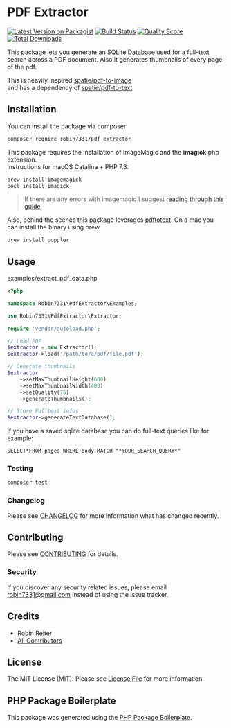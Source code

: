 # PDF Extractor

[![Latest Version on Packagist](https://img.shields.io/packagist/v/robin7331/pdf-extractor.svg?style=flat-square)](https://packagist.org/packages/robin7331/pdf-extractor)
[![Build Status](https://img.shields.io/travis/robin7331/pdf-extractor/master.svg?style=flat-square)](https://travis-ci.org/robin7331/pdf-extractor)
[![Quality Score](https://img.shields.io/scrutinizer/g/robin7331/pdf-extractor.svg?style=flat-square)](https://scrutinizer-ci.com/g/robin7331/pdf-extractor)
[![Total Downloads](https://img.shields.io/packagist/dt/robin7331/pdf-extractor.svg?style=flat-square)](https://packagist.org/packages/robin7331/pdf-extractor)

This package lets you generate an SQLite Database used for a full-text search across a PDF document.
Also it generates thumbnails of every page of the pdf.

This is heavily inspired [spatie/pdf-to-image](https://github.com/spatie/pdf-to-image)   
and has a dependency of [spatie/pdf-to-text](https://github.com/spatie/pdf-to-text)   
 
  
## Installation

You can install the package via composer:

```bash
composer require robin7331/pdf-extractor
```
This package requires the installation of ImageMagic and the **imagick** php extension.   
Instructions for macOS Catalina + PHP 7.3:   

```bash
brew install imagemagick 
pecl install imagick
```

> If there are any errors with imagemagic I suggest [reading through this guide](https://medium.com/@girishkr/install-imagick-on-macos-catalina-php-7-3-64b4e8542ba2)
   
Also, behind the scenes this package leverages [pdftotext](https://en.wikipedia.org/wiki/Pdftotext). 
On a mac you can install the binary using brew

```bash
brew install poppler
```

## Usage
examples/extract_pdf_data.php
``` php
<?php

namespace Robin7331\PdfExtractor\Examples;

use Robin7331\PdfExtractor\Extractor;

require 'vendor/autoload.php';

// Load PDF
$extractor = new Extractor();
$extractor->load('/path/to/a/pdf/file.pdf');

// Generate thumbnails
$extractor
    ->setMaxThumbnailHeight(600)
    ->setMaxThumbnailWidth(480)
    ->setQuality(75)
    ->generateThumbnails();

// Store Fulltext infos
$extractor->generateTextDatabase();

```

If you have a saved sqlite database you can do full-text queries like for example:

```sqlite
SELECT*FROM pages WHERE body MATCH "*YOUR_SEARCH_QUERY*"
```

### Testing

``` bash
composer test
```

### Changelog

Please see [CHANGELOG](CHANGELOG.md) for more information what has changed recently.

## Contributing

Please see [CONTRIBUTING](CONTRIBUTING.md) for details.

### Security

If you discover any security related issues, please email robin7331@gmail.com instead of using the issue tracker.

## Credits

- [Robin Reiter](https://github.com/robin7331)
- [All Contributors](../../contributors)

## License

The MIT License (MIT). Please see [License File](LICENSE.md) for more information.

## PHP Package Boilerplate

This package was generated using the [PHP Package Boilerplate](https://laravelpackageboilerplate.com).
